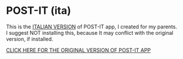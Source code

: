# POST-IT (ita)

This is the <ins>ITALIAN VERSION</ins> of POST-IT app, I created for my parents. \
I suggest NOT installing this, because It may conflict with the original version, if installed.

[CLICK HERE FOR THE ORIGINAL VERSION OF POST-IT APP](https://github.com/JoSimon05/POST-IT)
